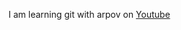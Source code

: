 I am learning git with arpov on [Youtube](www.youtube.com/watch?v=eZpdTMAPUPc&list=PL3F_GLbU0tgo9WUas0tN5DD9h5aQjFJ_p)
